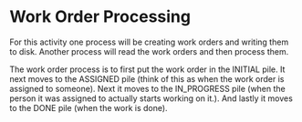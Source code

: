 <h1>Work Order Processing</h1>

For this activity one process will be creating work orders and writing them to disk. Another process will read the work orders and then process them.

The work order process is to first put the work order in the INITIAL pile. It next moves to the ASSIGNED pile (think of this as when the work order is assigned to someone). Next it moves to the IN_PROGRESS pile (when the person it was assigned to actually starts working on it.). And lastly it moves to the DONE pile (when the work is done).